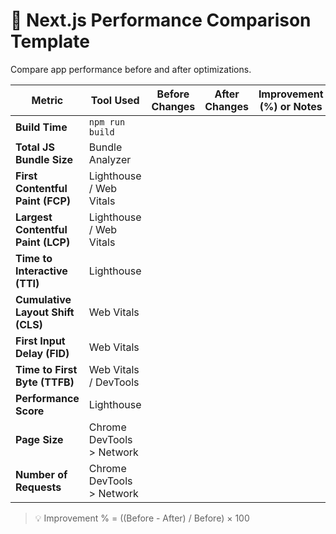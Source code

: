 # 🚀 Next.js Performance Comparison Template

Compare app performance before and after optimizations.

| **Metric**                         | **Tool Used**             | **Before Changes** | **After Changes** | **Improvement (%) or Notes** |
| ---------------------------------- | ------------------------- | ------------------ | ----------------- | ---------------------------- |
| **Build Time**                     | `npm run build`           |                    |                   |                              |
| **Total JS Bundle Size**           | Bundle Analyzer           |                    |                   |                              |
| **First Contentful Paint (FCP)**   | Lighthouse / Web Vitals   |                    |                   |                              |
| **Largest Contentful Paint (LCP)** | Lighthouse / Web Vitals   |                    |                   |                              |
| **Time to Interactive (TTI)**      | Lighthouse                |                    |                   |                              |
| **Cumulative Layout Shift (CLS)**  | Web Vitals                |                    |                   |                              |
| **First Input Delay (FID)**        | Web Vitals                |                    |                   |                              |
| **Time to First Byte (TTFB)**      | Web Vitals / DevTools     |                    |                   |                              |
| **Performance Score**              | Lighthouse                |                    |                   |                              |
| **Page Size**                      | Chrome DevTools > Network |                    |                   |                              |
| **Number of Requests**             | Chrome DevTools > Network |                    |                   |                              |

> 💡 Improvement % = ((Before - After) / Before) × 100
